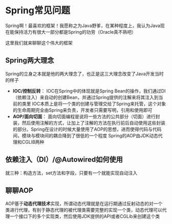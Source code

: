 # Spring常见问题

Spring啊！最喜欢的框架！我愿称之为Java野爹，在某种程度上，我认为Java现在能保持活力有很大一部分都是Spring的功劳（Oracle真不熟吧）

这里我们就来聊聊这个伟大的框架

## Spring两大理念

Spring的立身之本就是他的两大理念了，也正是这三大理念改变了Java开发当时的样子

- **IOC/控制反转**：
	IOC在Spring中的体现就是Spring Bean的操作，我们通过DI（依赖注入）来自动的创建Bean，并通过Spring提供的注解来将其注入到当前的类里
	IOC本质上是将一个类的创建与管理交给了Spring来托管，这个对象的生命周期完全由Spring来负责，开发者只需要写明，引用和使用即可
- **AOP/面向切面**：
	面向切面编程是说将一些方法的公共部分（切面）进行封装，然后使用注解的方式，让加上了注解的方法在执行前后自动使用这些封装的部分。Spring在设计的时候大量使用了AOP的思想，进而使得代码与代码间，模块与模块间的耦合降到了很低的一个程度
	Spring的AOP由JDK动态代理和CGLIB两种

## 依赖注入（DI）/@Autowired如何使用

就三种：构造方法，set方法和字段，只要有一个就能实现自动注入

## 聊聊AOP

AOP基于**动态代理技术**实现，所谓动态代理就是在运行期通过反射动态的对一个类进行代理，有别于静态代理的被代理类需要完整的实现一个类，动态代理可以代理一个接口下的多个实现类，然后使用JDK提供的API或者CGLib来创建这个类

